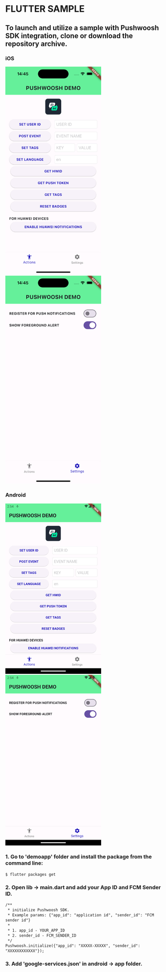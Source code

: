 # FLUTTER SAMPLE 

## To launch and utilize a sample with Pushwoosh SDK integration, clone or download the repository archive.

### iOS
 <img src="https://github.com/Pushwoosh/pushwoosh-flutter-sample/blob/main/Screenshots/iOS_1.png" alt="Alt text" width="300"> <img src="https://github.com/Pushwoosh/pushwoosh-flutter-sample/blob/main/Screenshots/iOS_2.png" alt="Alt text" width="300"> 

### Android
 <img src="https://github.com/Pushwoosh/pushwoosh-flutter-sample/blob/main/Screenshots/Android_1.png" alt="Alt text" width="300"> <img src="https://github.com/Pushwoosh/pushwoosh-flutter-sample/blob/main/Screenshots/Android_2.png" alt="Alt text" width="300">

### 1. Go to 'demoapp' folder and install the package from the command line:

```
$ flutter packages get
```
### 2. Open lib -> main.dart and add your App ID and FCM Sender ID.

```
/**
 * initialize Pushwoosh SDK.
 * Example params: {"app_id": "application id", "sender_id": "FCM sender id"}
 * 
 * 1. app_id - YOUR_APP_ID
 * 2. sender_id - FCM_SENDER_ID
 */
Pushwoosh.initialize({"app_id": "XXXXX-XXXXX", "sender_id": "XXXXXXXXXXXX"});
```

### 3. Add 'google-services.json' in android -> app folder.
